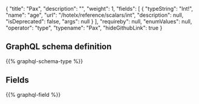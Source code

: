 {
  "title": "Pax",
  "description": "",
  "weight": 1,
  "fields": [
    {
      "typeString": "Int!",
      "name": "age",
      "url": "/hotelx/reference/scalars/int",
      "description": null,
      "isDeprecated": false,
      "args": null
    }
  ],
  "requireby": null,
  "enumValues": null,
  "operator": "type",
  "typename": "Pax",
  "hideGithubLink": true
}
## GraphQL schema definition

{{% graphql-schema-type %}}

## Fields

{{% graphql-field %}}
